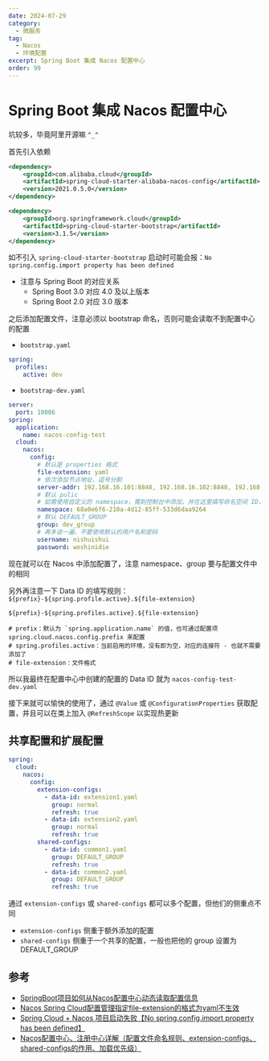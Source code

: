 ```yaml
---
date: 2024-07-29
category:
  - 微服务
tag:
  - Nacos
  - 环境配置
excerpt: Spring Boot 集成 Nacos 配置中心
order: 99
---
```


# Spring Boot 集成 Nacos 配置中心

坑较多，毕竟阿里开源嘛 `^_^`

首先引入依赖

```xml
<dependency>
    <groupId>com.alibaba.cloud</groupId>
    <artifactId>spring-cloud-starter-alibaba-nacos-config</artifactId>
    <version>2021.0.5.0</version>
</dependency>

<dependency>
    <groupId>org.springframework.cloud</groupId>
    <artifactId>spring-cloud-starter-bootstrap</artifactId>
    <version>3.1.5</version>
</dependency>
```

如不引入 `spring-cloud-starter-bootstrap` 启动时可能会报：`No spring.config.import property has been defined`

- 注意与 Spring Boot 的对应关系
  - Spring Boot 3.0 对应 4.0 及以上版本
  - Spring Boot 2.0 对应 3.0 版本

之后添加配置文件，注意必须以 bootstrap 命名，否则可能会读取不到配置中心的配置

- `bootstrap.yaml`

```yaml
spring:
  profiles:
    active: dev
```

- `bootstrap-dev.yaml`

```yaml
server:
  port: 10086
spring:
  application:
    name: nacos-config-test
  cloud:
    nacos:
      config:
        # 默认是 properties 格式
        file-extension: yaml
        # 依次添加节点地址，逗号分割
        server-addr: 192.168.16.101:8848, 192.168.16.102:8848, 192.168.16.103:8848
        # 默认 pulic
        # 如需使用自定义的 namespace，需到控制台中添加，并在这里填写命名空间 ID，注意不是命名空间名称哦
        namespace: 68a0e6f6-210a-4d12-85ff-533d6daa9264
        # 默认 DEFAULT_GROUP
        group: dev_group
        # 再多说一遍，不要使用默认的用户名和密码
        username: nishuishui
        password: woshinidie
```

现在就可以在 Nacos 中添加配置了，注意 namespace、group 要与配置文件中的相同

另外再注意一下 Data ID 的填写规则：`${prefix}-${spring.profile.active}.${file-extension}`

```shell
${prefix}-${spring.profiles.active}.${file-extension}

# prefix：默认为 `spring.application.name` 的值，也可通过配置项 spring.cloud.nacos.config.prefix 来配置
# spring.profiles.active：当前启用的环境，没有即为空，对应的连接符 - 也就不需要添加了
# file-extension：文件格式
```

所以我最终在配置中心中创建的配置的 Data ID 就为 `nacos-config-test-dev.yaml`

接下来就可以愉快的使用了，通过 `@Value` 或 `@ConfigurationProperties` 获取配置，并且可以在类上加入 `@RefreshScope` 以实现热更新

## 共享配置和扩展配置

```yaml
spring:
  cloud:
    nacos:
      config:
        extension-configs:
          - data-id: extension1.yaml
            group: normal
            refresh: true
          - data-id: extension2.yaml
            group: normal
            refresh: true
        shared-configs:
          - data-id: common1.yaml
            group: DEFAULT_GROUP
            refresh: true
          - data-id: common2.yaml
            group: DEFAULT_GROUP
            refresh: true
```

通过 `extension-configs` 或 `shared-configs` 都可以多个配置，但他们的侧重点不同

- `extension-configs` 侧重于额外添加的配置
- `shared-configs` 侧重于一个共享的配置，一般也把他的 group 设置为 DEFAULT_GROUP

## 参考

- [SpringBoot项目如何从Nacos配置中心动态读取配置信息](https://www.cnblogs.com/gaopengpy/p/14628360.html)
- [Nacos Spring Cloud配置管理指定file-extension的格式为yaml不生效](https://blog.csdn.net/hejunfei/article/details/123082936)
- [Spring Cloud + Nacos 项目启动失败【No spring.config.import property has been defined】](https://blog.csdn.net/qq_41460383/article/details/134598168)
- [Nacos配置中心、注册中心详解（配置文件命名规则、extension-configs、shared-configs的作用、加载优先级）](https://blog.csdn.net/qq_43331014/article/details/131317715)
